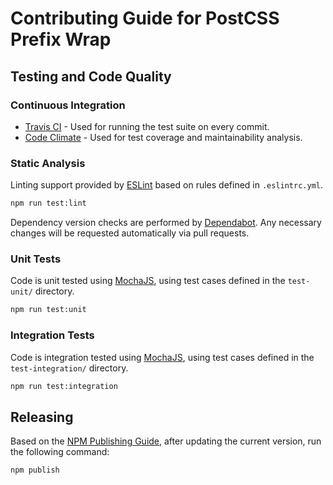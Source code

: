 
# Contributing Guide for PostCSS Prefix Wrap

## Testing and Code Quality

### Continuous Integration

* [Travis CI](https://travis-ci.org/dbtedman/postcss-prefixwrap) - Used for running the test suite on every commit.
* [Code Climate](https://codeclimate.com/github/dbtedman/postcss-prefixwrap) - Used for test coverage and maintainability analysis.

### Static Analysis

Linting support provided by [ESLint](http://eslint.org/) based on rules defined in `.eslintrc.yml`.

```bash
npm run test:lint
```

Dependency version checks are performed by [Dependabot](https://dependabot.com/). Any necessary changes will be requested automatically via pull requests.

### Unit Tests

Code is unit tested using [MochaJS](https://mochajs.org), using test cases defined in the `test-unit/` directory.

```bash
npm run test:unit
```

### Integration Tests

Code is integration tested using [MochaJS](https://mochajs.org), using test cases defined in the `test-integration/` directory.

```bash
npm run test:integration
```

## Releasing

Based on the [NPM Publishing Guide](https://docs.npmjs.com/getting-started/publishing-npm-packages), after updating the current version, run the following command:

```bash
npm publish
```

